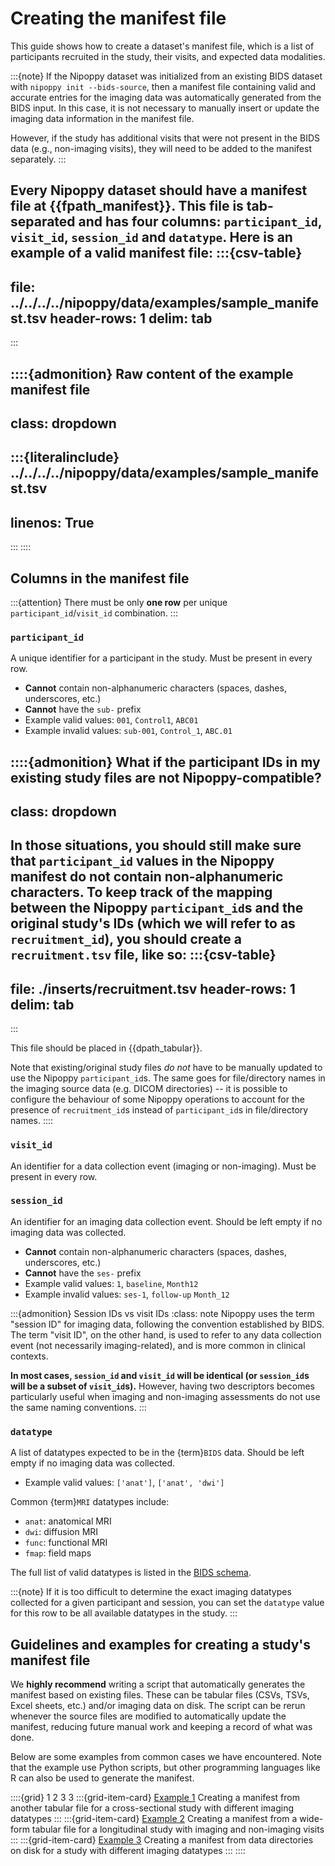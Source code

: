 # Creating the manifest file

This guide shows how to create a dataset's manifest file, which is a list of participants recruited in the study, their  visits, and expected data modalities.

:::{note}
If the Nipoppy dataset was initialized from an existing BIDS dataset with `nipoppy init --bids-source`, then a manifest file containing valid and accurate entries for the imaging data was automatically generated from the BIDS input. In this case, it is not necessary to manually insert or update the imaging data information in the manifest file.

However, if the study has additional visits that were not present in the BIDS data (e.g., non-imaging visits), they will need to be added to the manifest separately.
:::

Every Nipoppy dataset should have a manifest file at {{fpath_manifest}}.
This file is tab-separated and has four columns: `participant_id`, `visit_id`, `session_id` and `datatype`.
Here is an example of a valid manifest file:
:::{csv-table}
---
file: ../../../../nipoppy/data/examples/sample_manifest.tsv
header-rows: 1
delim: tab
---
:::

::::{admonition} Raw content of the example manifest file
---
class: dropdown
---
:::{literalinclude} ../../../../nipoppy/data/examples/sample_manifest.tsv
---
linenos: True
---
:::
::::

## Columns in the manifest file

:::{attention}
There must be only **one row** per unique `participant_id`/`visit_id` combination.
:::

### `participant_id`

A unique identifier for a participant in the study. Must be present in every row.
- **Cannot** contain non-alphanumeric characters (spaces, dashes, underscores, etc.)
- **Cannot** have the `sub-` prefix
- Example valid values: `001`, `Control1`, `ABC01`
- Example invalid values: `sub-001`, `Control_1`, `ABC.01`

::::{admonition} What if the participant IDs in my existing study files are not Nipoppy-compatible?
---
class: dropdown
---
In those situations, you should still make sure that `participant_id` values in the Nipoppy manifest do not contain non-alphanumeric characters.
To keep track of the mapping between the Nipoppy `participant_id`s and the original study's IDs (which we will refer to as `recruitment_id`), you should create a `recruitment.tsv` file, like so:
:::{csv-table}
---
file: ./inserts/recruitment.tsv
header-rows: 1
delim: tab
---
:::

This file should be placed in {{dpath_tabular}}.

Note that existing/original study files *do not* have to be manually updated to use the Nipoppy `participant_id`s. The same goes for file/directory names in the imaging source data (e.g. DICOM directories) -- it is possible to configure the behaviour of some Nipoppy operations to account for the presence of `recruitment_id`s instead of `participant_id`s in file/directory names.
::::

### `visit_id`

An identifier for a data collection event (imaging or non-imaging). Must be present in every row.

### `session_id`

An identifier for an imaging data collection event. Should be left empty if no imaging data was collected.
- **Cannot** contain non-alphanumeric characters (spaces, dashes, underscores, etc.)
- **Cannot** have the `ses-` prefix
- Example valid values: `1`, `baseline`, `Month12`
- Example invalid values: `ses-1`, `follow-up` `Month_12`

:::{admonition} Session IDs vs visit IDs
:class: note
Nipoppy uses the term "session ID" for imaging data, following the convention established by BIDS.
The term "visit ID", on the other hand, is used to refer to any data collection event (not necessarily imaging-related), and is more common in clinical contexts.

**In most cases, `session_id` and `visit_id` will be identical (or `session_id`s will be a subset of `visit_id`s).**
However, having two descriptors becomes particularly useful when imaging and non-imaging assessments do not use the same naming conventions.
:::

### `datatype`

A list of datatypes expected to be in the {term}`BIDS` data. Should be left empty if no imaging data was collected.
- Example valid values: `['anat']`, `['anat', 'dwi']`

Common {term}`MRI` datatypes include:
- `anat`: anatomical MRI
- `dwi`: diffusion MRI
- `func`: functional MRI
- `fmap`: field maps

The full list of valid datatypes is listed in the [BIDS schema](https://github.com/bids-standard/bids-specification/blob/master/src/schema/objects/datatypes.yaml).

:::{note}
If it is too difficult to determine the exact imaging datatypes collected for a given participant and session, you can set the `datatype` value for this row to be all available datatypes in the study.
:::

## Guidelines and examples for creating a study's manifest file

We **highly recommend** writing a script that automatically generates the manifest based on existing files.
These can be tabular files (CSVs, TSVs, Excel sheets, etc.) and/or imaging data on disk.
The script can be rerun whenever the source files are modified to automatically update the manifest, reducing future manual work and keeping a record of what was done.

Below are some examples from common cases we have encountered.
Note that the example use Python scripts, but other programming languages like R can also be used to generate the manifest.

::::{grid} 1 2 3 3
:::{grid-item-card} [Example 1](./example1)
Creating a manifest from another tabular file for a cross-sectional study with different imaging datatypes
:::
:::{grid-item-card} [Example 2](./example2)
Creating a manifest from a wide-form tabular file for a longitudinal study with imaging and non-imaging visits
:::
:::{grid-item-card}  [Example 3](./example3)
Creating a manifest from data directories on disk for a study with different imaging datatypes
:::
::::
